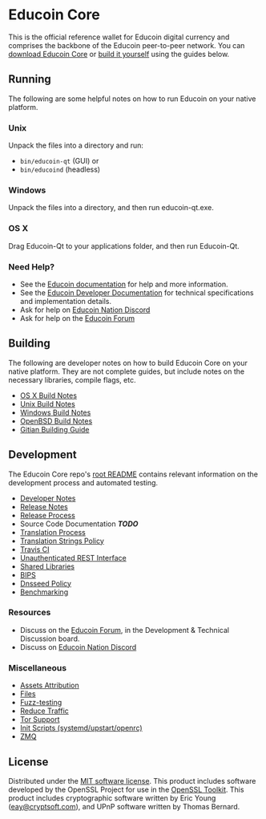 Educoin Core
==========

This is the official reference wallet for Educoin digital currency and comprises the backbone of the Educoin peer-to-peer network. You can [download Educoin Core](https://www.educoin.org/downloads/) or [build it yourself](#building) using the guides below.

Running
---------------------
The following are some helpful notes on how to run Educoin on your native platform.

### Unix

Unpack the files into a directory and run:

- `bin/educoin-qt` (GUI) or
- `bin/educoind` (headless)

### Windows

Unpack the files into a directory, and then run educoin-qt.exe.

### OS X

Drag Educoin-Qt to your applications folder, and then run Educoin-Qt.

### Need Help?

* See the [Educoin documentation](https://docs.educoin.org)
for help and more information.
* See the [Educoin Developer Documentation](https://educoin-docs.github.io/) 
for technical specifications and implementation details.
* Ask for help on [Educoin Nation Discord](http://educoinchat.org)
* Ask for help on the [Educoin Forum](https://educoin.org/forum)

Building
---------------------
The following are developer notes on how to build Educoin Core on your native platform. They are not complete guides, but include notes on the necessary libraries, compile flags, etc.

- [OS X Build Notes](build-osx.md)
- [Unix Build Notes](build-unix.md)
- [Windows Build Notes](build-windows.md)
- [OpenBSD Build Notes](build-openbsd.md)
- [Gitian Building Guide](gitian-building.md)

Development
---------------------
The Educoin Core repo's [root README](/README.md) contains relevant information on the development process and automated testing.

- [Developer Notes](developer-notes.md)
- [Release Notes](release-notes.md)
- [Release Process](release-process.md)
- Source Code Documentation ***TODO***
- [Translation Process](translation_process.md)
- [Translation Strings Policy](translation_strings_policy.md)
- [Travis CI](travis-ci.md)
- [Unauthenticated REST Interface](REST-interface.md)
- [Shared Libraries](shared-libraries.md)
- [BIPS](bips.md)
- [Dnsseed Policy](dnsseed-policy.md)
- [Benchmarking](benchmarking.md)

### Resources
* Discuss on the [Educoin Forum](https://educoin.org/forum), in the Development & Technical Discussion board.
* Discuss on [Educoin Nation Discord](http://educoinchat.org)

### Miscellaneous
- [Assets Attribution](assets-attribution.md)
- [Files](files.md)
- [Fuzz-testing](fuzzing.md)
- [Reduce Traffic](reduce-traffic.md)
- [Tor Support](tor.md)
- [Init Scripts (systemd/upstart/openrc)](init.md)
- [ZMQ](zmq.md)

License
---------------------
Distributed under the [MIT software license](/COPYING).
This product includes software developed by the OpenSSL Project for use in the [OpenSSL Toolkit](https://www.openssl.org/). This product includes
cryptographic software written by Eric Young ([eay@cryptsoft.com](mailto:eay@cryptsoft.com)), and UPnP software written by Thomas Bernard.

